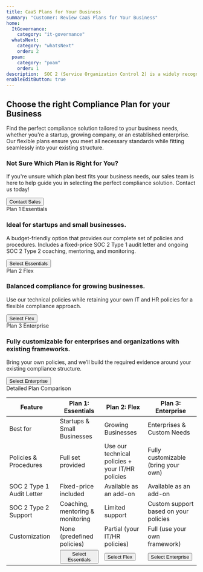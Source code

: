 ```yaml
---
title: CaaS Plans for Your Business
summary: "Customer: Review CaaS Plans for Your Business"
home:
  ItGovernance:
    category: "it-governance"
  whatsNext:
    category: "whatsNext"
    order: 2
  poam:
    category: "poam"
    order: 1
description:  SOC 2 (Service Organization Control 2) is a widely recognized framework designed to evaluate and enhance the security, availability, processing integrity, confidentiality, and privacy of service organizations. Choose the right compliance plan for your business.
enableEditButton: true
---
```


<div class="grow">
<section class="py-8 bg-white dark:bg-gray-800 lg:py-24 mt-6" id="soc2-plans">
  <div class="px-4 mx-auto max-w-8xl lg:px-4">
    <h2 class="mb-4 text-4xl font-bold text-gray-900 lg:font-extrabold lg:text-4xl lg:leading-snug dark:text-white lg:text-center 2xl:px-48">
      Choose the right Compliance Plan for your Business
    </h2>
    <p class="mb-10 text-lg font-normal text-gray-500 dark:text-gray-300 lg:text-center lg:text-xl lg:mb-16">
      Find the perfect compliance solution tailored to your business needs, whether you're a startup, growing company, or an established enterprise.<br />Our flexible plans ensure you meet all necessary standards while fitting seamlessly into your existing structure.
    </p>
    <article class="lg:bg-gray-50 lg:dark:bg-gray-800 lg:p-8 rounded-t-lg dark:bg-gray-800">
      <div class="grid grid-cols-12 gap-6">
        <div class="col-span-12 xl:col-span-3 lg:col-span-6">
          <div class="block w-full p-5 border-gray-200 rounded-lg bg-gray-200 dark:border-gray-600 dark:bg-gray-700"><h3 class="mb-1 text-lg font-bold text-gray-900 dark:text-white">Not Sure Which Plan is Right for You?</h3>
                    <p class="mb-4 text-sm text-gray-500 dark:text-gray-300">If you're unsure which plan best fits your business needs, our sales team is here to help guide you in selecting the perfect compliance solution. Contact us today!</p>
            <a href="https://opsfolio.com/contact" target="_new">
            <button class="block w-full px-6 py-2 font-medium text-l text-center text-gray-900 bg-white  dark:bg-gray-800 dark:bg-gray-800  border border-gray-200 rounded-lg dark:border-gray-600 dark:bg-gray-800 dark:text-white dark:hover:text-gray-100 hover:bg-gray-100 hover:text-gray-700 dark: dark:hover:bg-gray-700 focus:outline-none focus:z-10 focus:ring-2 focus:ring-gray-700 focus:text-gray-700" title="Contact Sales">Contact Sales</button></a></div>
        </div>
        <div class="col-span-12 xl:col-span-3 lg:col-span-6">
        <aside class="min-h-plan-1">
          <span
            class="block text-xl text-gray-900 dark:text-white"
            >Plan 1</span>
          <span
            class="block mb-4 text-3xl font-extrabold text-gray-900 dark:text-white"
            >Essentials</span
          >
          <h3 class="mb-1 text-lg font-bold text-gray-900 dark:text-white">
            Ideal for startups and small businesses.
          </h3>
          <p class="mb-4 text-sm text-gray-500 dark:text-gray-300">
            A budget-friendly option that provides our complete set of policies and procedures. Includes a fixed-price SOC 2 Type 1 audit letter and ongoing SOC 2 Type 2 coaching, mentoring, and monitoring.
          </p>
        </aside>
          <a href="/expectations/questionnaire/plan-1/general-information-evidence-collection.lhc-form.json/">
          <button
            class="items-center justify-center w-full px-6 py-2 mb-3 text-base font-medium text-center text-white bg-blue-700 dark:bg-blue-600 hover:bg-blue-800 rounded-lg focus:outline-none focus:ring-4 focus:ring-blue-300 dark:hover:bg-blue-700 md:mr-5 md:mb-0" title="Select Essentials"
          >
            Select Essentials</button></a>
        </div>
        <div class="col-span-12 xl:col-span-3 lg:col-span-6">
        <aside class="min-h-plan-1">
        <span
            class="block text-xl text-gray-900 dark:text-white"
            >Plan 2</span
          >
          <span class="block mb-4 text-3xl font-extrabold text-gray-900 dark:text-white"
            >Flex</span
          >
          <h3 class="mb-1 text-lg font-bold text-gray-900 dark:text-white">
            Balanced compliance for growing businesses.
          </h3>
          <p class="my-4 text-sm text-gray-500 dark:text-gray-300">
            Use our technical policies while retaining your own IT and HR policies for a flexible compliance approach.
          </p>
        </aside>        
          <a href="/expectations/questionnaire/plan-2/general-information-evidence-collection.lhc-form.json/">
          <button
            class="items-center justify-center w-full px-6 py-2 mb-3 text-base font-medium text-center text-white bg-purple-700 dark:bg-purple-600 hover:bg-purple-800 rounded-lg focus:outline-none focus:ring-4 focus:ring-purple-300 dark:hover:bg-purple-700 md:mr-5 md:mb-0" title="Select Flex"
          >
            Select Flex</button></a>
        </div>
        <div class="col-span-12 xl:col-span-3 lg:col-span-6">
        <aside class="min-h-plan-1">
        <span
            class="block text-xl text-gray-900 dark:text-white"
            >Plan 3</span
          >
          <span
            class="block mb-4 text-3xl font-extrabold text-gray-900 dark:text-white"
            >Enterprise</span>
          <h3 class="mb-1 text-lg font-bold text-gray-900 dark:text-white">
            Fully customizable for enterprises and organizations with existing frameworks.
          </h3>
          <p class="mb-4 text-sm text-gray-500 dark:text-gray-300">
            Bring your own policies, and we’ll build the required evidence around your existing compliance structure.
          </p>
        </aside>        
          <a href="/expectations/questionnaire/plan-3/general-information-evidence-collection.lhc-form.json/">
          <button
            class="items-center justify-center w-full px-6 py-2 mb-3 text-base font-medium text-center text-white bg-pink-700 dark:bg-pink-600 hover:bg-pink-800 rounded-lg focus:outline-none focus:ring-4 focus:ring-pink-300 dark:hover:bg-pink-700 md:mr-5 md:mb-0" title="Select Enterprise"
          >
            Select Enterprise</button></a>
        </div>
      </div>
    </article>
  <div>
  <div class="py-8 text-3xl font-bold text-gray-700 lg:text-center lg:text-xl dark:text-gray-300">Detailed Plan Comparison</div>
    <div class="overflow-auto">
      <table class="min-w-full table-auto border-collapse text-sm text-left text-gray-700 table-border-plan">
        <thead class="text-gray-900 bg-gray-100 dark:bg-gray-800  dark:text-white">
          <tr class="bg-gray-100">
            <th class="px-4 py-3 font-normal text-xl">Feature</th>
            <th class="px-4 py-3 font-bold text-xl">Plan 1: Essentials</th>
            <th class="px-4 py-3 font-bold text-xl">Plan 2: Flex</th> 
            <th class="px-4 py-3 font-bold text-xl">Plan 3: Enterprise</th>
          </tr>
        </thead>
        <tbody class="divide-y divide-gray-200">
          <tr class="text-sm text-gray-700">
            <td class="px-4 py-3 text-gray-500 dark:text-gray-300 font-bold">Best for</td>
            <td class="px-4 py-3 text-gray-500 dark:text-gray-300">Startups & Small Businesses</td>
            <td class="px-4 py-3 text-gray-500 dark:text-gray-300">Growing Businesses</td>
            <td class="px-4 py-3 text-gray-500 dark:text-gray-300">Enterprises & Custom Needs</td>
          </tr>
          <tr class="bg-gray-100">
            <td class="px-4 py-3 text-gray-500 dark:text-gray-300 bg-gray-100">Policies & Procedures</td>
            <td class="px-4 py-3 text-green-500 font-medium bg-gray-100">Full set provided</td>
            <td class="px-4 py-3 text-blue-500 font-medium bg-gray-100">Use our technical policies + <br />your IT/HR policies</td>
            <td class="px-4 py-3 text-red-500 font-medium bg-gray-100">Fully customizable (bring your own)</td>
          </tr>
          <tr>
            <td class="px-4 py-3 text-gray-500 dark:text-gray-300">SOC 2 Type 1 Audit Letter</td>
            <td class="px-4 py-3 text-gray-500 dark:text-gray-300">Fixed-price included</td>
            <td class="px-4 py-3 text-gray-500 dark:text-gray-300">Available as an add-on</td>
            <td class="px-4 py-3 text-gray-500 dark:text-gray-300">Available as an add-on</td>
          </tr>
          <tr>
            <td class="px-4 py-3 text-gray-500 dark:text-gray-300">SOC 2 Type 2 Support</td>
            <td class="px-4 py-3 text-gray-500 dark:text-gray-300">Coaching, mentoring & <br />monitoring</td>
            <td class="px-4 py-3 text-gray-500 dark:text-gray-300">Limited support</td>
            <td class="px-4 py-3 text-gray-500 dark:text-gray-300">Custom support based on your policies</td>
          </tr>
          <tr>
            <td class="px-4 py-3 text-gray-500 dark:text-gray-300">Customization</td>
            <td class="px-4 py-3 text-gray-500 dark:text-gray-300">None (predefined policies)</td>
            <td class="px-4 py-3 text-gray-500 dark:text-gray-300">Partial (your IT/HR policies)</td>
            <td class="px-4 py-3 text-gray-500 dark:text-gray-300">Full (use your own framework)</td>
          </tr>
          <tr>
            <td class="bg-gray-50 dark:bg-gray-800"><div class="p-6"></div></td>
            <td class="bg-gray-50 dark:bg-gray-800 text-center">
            <div class="py-6">
            <button class="btn-plan items-center justify-center px-6 py-2 mb-3 text-base font-medium text-center text-white bg-blue-700 dark:bg-blue-600 hover:bg-blue-800 rounded-lg focus:outline-none focus:ring-4 focus:ring-blue-300 dark:hover:bg-blue-700 md:mr-5 md:mb-0">Select Essentials</button>
            </div>
            </td>
            <td class="bg-gray-50 dark:bg-gray-800">
            <div class="py-6">
            <button class="btn-plan items-center justify-center px-6 py-2 mb-3 text-base font-medium text-center text-white bg-purple-700 dark:bg-purple-600 hover:bg-purple-800 rounded-lg focus:outline-none focus:ring-4 focus:ring-purple-300 dark:hover:bg-purple-700 md:mr-5 md:mb-0">Select Flex</button>
            </div>
            </td>
            <td class="bg-gray-50 dark:bg-gray-800">
            <div class="py-6">
            <button class="btn-plan items-center justify-center px-6 py-2 mb-3 text-base font-medium text-center text-white bg-pink-700 dark:bg-pink-600 hover:bg-pink-800 rounded-lg focus:outline-none focus:ring-4 focus:ring-pink-300 dark:hover:bg-pink-700 md:mr-5 md:mb-0">Select Enterprise</button>
            </div>
            </td>
          </tr>
        </tbody>
      </table>
    </div>
  </div>
</section>
</div>    